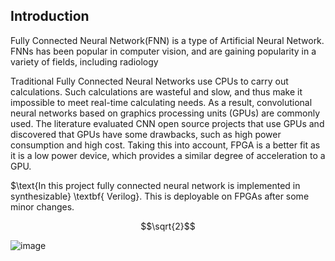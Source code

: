 ## $\text{Introduction}$
$\text{Fully Connected Neural Network(FNN) is a type of Artificial Neural Network. FNNs has been popular in computer vision, }$ 
$\text{and are gaining popularity in a variety of fields, including radiology}$

$\text{Traditional Fully Connected Neural Networks use CPUs to carry out calculations. Such calculations are wasteful and }$
$\text{slow, and thus make it impossible to meet real-time calculating needs.}$ $\text{As a result, convolutional neural networks based}$
$\text{on graphics processing units (GPUs) are commonly used. The literature evaluated CNN open source projects that }$
$\text{use GPUs and  discovered that GPUs have some drawbacks, such as high power consumption and high cost. Taking this into account,}$
$\text{FPGA is a better fit as it is a low power device, which provides a similar degree of acceleration to a GPU.}$

$\text{In this project fully connected neural network is implemented in synthesizable} \textbf{ Verilog}. $\text{This is deployable}$
$\text{on FPGAs after some minor changes.}$

$$\sqrt{2}$$

![image](https://user-images.githubusercontent.com/91585086/183265883-edb8eee4-b4df-4f41-8b73-a5d418854c85.png)

